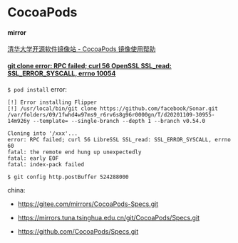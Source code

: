 # CocoaPods

#### mirror

[清华大学开源软件镜像站 - CocoaPods 镜像使用帮助](https://mirrors.tuna.tsinghua.edu.cn/help/CocoaPods/)

#### [git clone error: RPC failed; curl 56 OpenSSL SSL_read: SSL_ERROR_SYSCALL, errno 10054](https://stackoverflow.com/a/49728862/6279975)

`$ pod install` error:
```shell
[!] Error installing Flipper
[!] /usr/local/bin/git clone https://github.com/facebook/Sonar.git /var/folders/09/1fwhd4w97ms9_r6rv6s8g96r0000gn/T/d20201109-30955-14m926y --template= --single-branch --depth 1 --branch v0.54.0

Cloning into '/xxx'...
error: RPC failed; curl 56 LibreSSL SSL_read: SSL_ERROR_SYSCALL, errno 60
fatal: the remote end hung up unexpectedly
fatal: early EOF
fatal: index-pack failed

```

`$ git config http.postBuffer 524288000`


china:
- https://gitee.com/mirrors/CocoaPods-Specs.git
- https://mirrors.tuna.tsinghua.edu.cn/git/CocoaPods/Specs.git


- https://github.com/CocoaPods/Specs.git